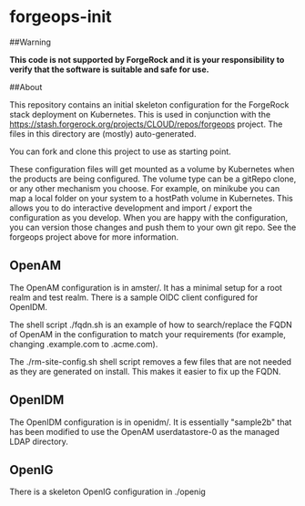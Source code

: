 # forgeops-init

##Warning

**This code is not supported by ForgeRock and it is your responsibility to verify that the software is suitable and safe for use.**

##About

This repository contains an initial skeleton configuration for the ForgeRock stack deployment on Kubernetes.
This is used in conjunction with the https://stash.forgerock.org/projects/CLOUD/repos/forgeops project. 
The files in this directory are (mostly) auto-generated.

You can fork and clone this project to use as starting point. 

These configuration files will get mounted as a volume by Kubernetes when the products are being configured. The volume type 
can be a gitRepo clone, or any other mechanism you choose. For example, on minikube you can map a local folder 
on your system to a hostPath volume in Kubernetes. This allows you to do interactive development and import / export the
configuration as you develop. When you are happy with the configuration, you can version those changes and push
them to your own git repo. See the forgeops project above for more information.


## OpenAM

The OpenAM configuration is in amster/. It has a minimal setup for a root realm and test realm. There is a sample
OIDC client configured for OpenIDM.

The shell script ./fqdn.sh is an example of how to search/replace the FQDN of OpenAM in the configuration to match
your requirements (for example, changing .example.com to .acme.com).

The ./rm-site-config.sh shell script removes a few files that are not needed as they are generated on install. 
This makes it easier to fix up the FQDN. 

## OpenIDM

The OpenIDM configuration is in openidm/.  It is essentially "sample2b" that has been modified to use the OpenAM
userdatastore-0 as the managed LDAP directory. 

## OpenIG

There is a skeleton OpenIG configuration in ./openig



